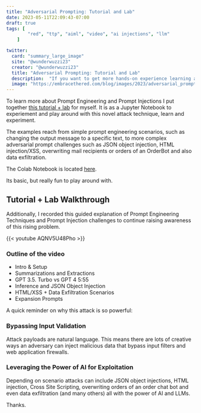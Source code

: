 ```yaml
---
title: "Adversarial Prompting: Tutorial and Lab"
date: 2023-05-11T22:09:43-07:00
draft: true
tags: [
        "red", "ttp", "aiml", "video", "ai injections", "llm"
    ]

twitter:
  card: "summary_large_image"
  site: "@wunderwuzzi23"
  creator: "@wunderwuzzi23"
  title: "Adversarial Prompting: Tutorial and Lab"
  description:  "If you want to get more hands-on experience learning about prompt engineering and security as it relates to prompt injections read on. JSON object injections, HTML Injection, XSS, data exfil and other scenarios are covered."
  image: "https://embracethered.com/blog/images/2023/adversarial_prompting.png"
---
```


To learn more about Prompt Engineering and Prompt Injections I put together [this tutorial + lab](https://colab.research.google.com/drive/1qGznuvmUj7dSQwS9A9L-M91jXwws-p7k) for myself. It is as a Jupyter Notebook to experiement and play around with this novel attack technique, learn and experiment.

The examples reach from simple prompt engineering scenarios, such as changing the output message to a specific text, to more complex adversarial prompt challenges such as JSON object injection, HTML injection/XSS, overwriting mail recipients or orders of an OrderBot and also data exfiltration.

The Colab Notebook is located [here](https://colab.research.google.com/drive/1qGznuvmUj7dSQwS9A9L-M91jXwws-p7k).

Its basic, but really fun to play around with. 

## Tutorial + Lab Walkthrough 

Additionally, I recorded this guided explanation of Prompt Engineering Techniques and Prompt Injection challenges to continue raising awareness of this rising problem.

{{< youtube AQNV5U48Pho >}}


### Outline of the video

- Intro & Setup 
- Summarizations and Extractions
- GPT 3.5. Turbo vs GPT 4 5:55
- Inference and JSON Object Injection
- HTML/XSS + Data Exfiltration Scenarios 
- Expansion Prompts 


A quick reminder on why this attack is so powerful:

### Bypassing Input Validation

Attack payloads are natural language. This means there are lots of creative ways an adversary can inject malicious data that bypass input filters and web application firewalls.

### Leveraging the Power of AI for Exploitation 

Depending on scenario attacks can include JSON object injections, HTML injection, Cross Site Scripting, overwriting orders of an order chat bot and even data exfiltration (and many others) all with the power of AI and LLMs.

Thanks.
